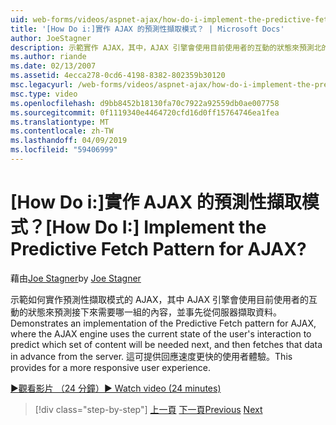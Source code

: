 ```yaml
---
uid: web-forms/videos/aspnet-ajax/how-do-i-implement-the-predictive-fetch-pattern-for-ajax
title: '[How Do i:]實作 AJAX 的預測性擷取模式？ | Microsoft Docs'
author: JoeStagner
description: 示範實作 AJAX，其中，AJAX 引擎會使用目前使用者的互動的狀態來預測北的預測性擷取模式...
ms.author: riande
ms.date: 02/13/2007
ms.assetid: 4ecca278-0cd6-4198-8382-802359b30120
msc.legacyurl: /web-forms/videos/aspnet-ajax/how-do-i-implement-the-predictive-fetch-pattern-for-ajax
msc.type: video
ms.openlocfilehash: d9bb8452b18130fa70c7922a92559db0ae007758
ms.sourcegitcommit: 0f1119340e4464720cfd16d0ff15764746ea1fea
ms.translationtype: MT
ms.contentlocale: zh-TW
ms.lasthandoff: 04/09/2019
ms.locfileid: "59406999"
---
```

# <a name="how-do-i-implement-the-predictive-fetch-pattern-for-ajax"></a><span data-ttu-id="6b881-104">[How Do i:]實作 AJAX 的預測性擷取模式？</span><span class="sxs-lookup"><span data-stu-id="6b881-104">[How Do I:] Implement the Predictive Fetch Pattern for AJAX?</span></span>

<span data-ttu-id="6b881-105">藉由[Joe Stagner](https://github.com/JoeStagner)</span><span class="sxs-lookup"><span data-stu-id="6b881-105">by [Joe Stagner](https://github.com/JoeStagner)</span></span>

<span data-ttu-id="6b881-106">示範如何實作預測性擷取模式的 AJAX，其中 AJAX 引擎會使用目前使用者的互動的狀態來預測接下來需要哪一組的內容，並事先從伺服器擷取資料。</span><span class="sxs-lookup"><span data-stu-id="6b881-106">Demonstrates an implementation of the Predictive Fetch pattern for AJAX, where the AJAX engine uses the current state of the user's interaction to predict which set of content will be needed next, and then fetches that data in advance from the server.</span></span> <span data-ttu-id="6b881-107">這可提供回應速度更快的使用者體驗。</span><span class="sxs-lookup"><span data-stu-id="6b881-107">This provides for a more responsive user experience.</span></span>

[<span data-ttu-id="6b881-108">&#9654;觀看影片 （24 分鐘）</span><span class="sxs-lookup"><span data-stu-id="6b881-108">&#9654; Watch video (24 minutes)</span></span>](https://channel9.msdn.com/Blogs/ASP-NET-Site-Videos/how-do-i-implement-the-predictive-fetch-pattern-for-ajax)

> [!div class="step-by-step"]
> <span data-ttu-id="6b881-109">[上一頁](how-do-i-use-the-aspnet-ajax-timer-control.md)
> [下一頁](how-do-i-implement-the-ajax-paging-pattern.md)</span><span class="sxs-lookup"><span data-stu-id="6b881-109">[Previous](how-do-i-use-the-aspnet-ajax-timer-control.md)
[Next](how-do-i-implement-the-ajax-paging-pattern.md)</span></span>
